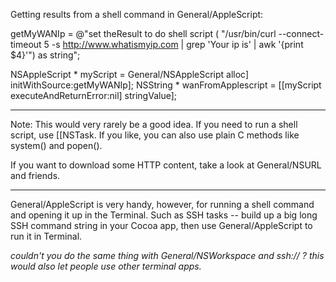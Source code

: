 Getting results from a shell command in General/AppleScript:

    
 getMyWANIp = @"set theResult to do shell script (
   \"/usr/bin/curl --connect-timeout 5 -s http://www.whatismyip.com | grep 'Your ip is' 
   | awk '{print $4}'\") as string";
 	
 NSAppleScript * myScript = General/NSAppleScript alloc] initWithSource:getMyWANIp];
 NSString * wanFromApplescript = [[myScript executeAndReturnError:nil] stringValue];


----

Note: This would very rarely be a good idea.  If you need to run a shell script, use [[NSTask.  If you like, you can also use plain C methods like     system() and     popen().

If you want to download some HTTP content, take a look at General/NSURL and friends.

----

General/AppleScript is very handy, however, for running a shell command and opening it up in the Terminal. Such as SSH tasks -- build up a big long SSH command string in your Cocoa app, then use General/AppleScript to run it in Terminal.

*couldn't you do the same thing with General/NSWorkspace and ssh:// ? this would also let people use other terminal apps.*